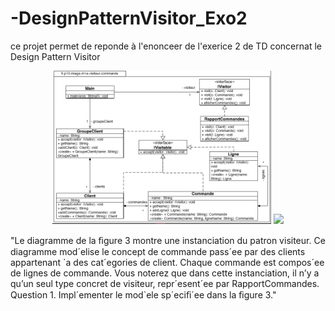 # -DesignPatternVisitor_Exo2
ce projet permet de reponde à l'enonceer de l'exerice 2 de TD concernat le  Design Pattern Visitor
<p align="center">
  <img src="/enonner.png" width="350"/>
  <img src="your_relative_path_here_number_2_large_name" width="350"/>
</p>
"Le diagramme de la ﬁgure 3 montre une instanciation du patron visiteur. Ce diagramme mod´elise le concept de commande pass´ee par des clients appartenant `a des cat´egories de client. Chaque commande est compos´ee de lignes de commande. Vous noterez que dans cette instanciation, il n’y a qu’un seul type concret de visiteur, repr´esent´ee par RapportCommandes.
Question 1. Impl´ementer le mod`ele sp´eciﬁ´ee dans la ﬁgure 3."
